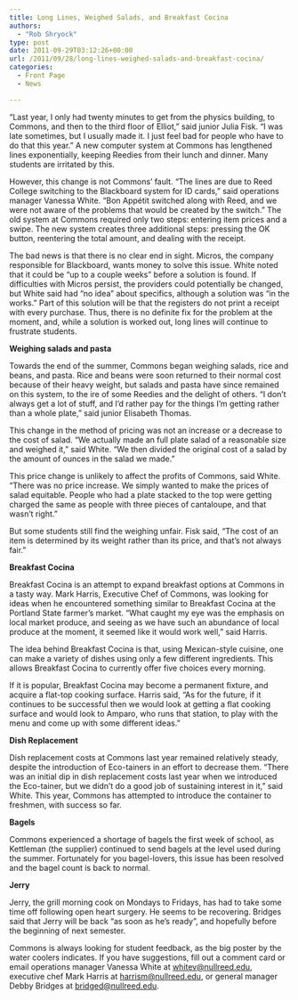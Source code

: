 ```yaml
---
title: Long Lines, Weighed Salads, and Breakfast Cocina
authors: 
  - "Rob Shryock"
type: post
date: 2011-09-29T03:12:26+00:00
url: /2011/09/28/long-lines-weighed-salads-and-breakfast-cocina/
categories:
  - Front Page
  - News

---
```

“Last year, I only had twenty minutes to get from the physics building, to Commons, and then to the third floor of Elliot,” said junior Julia Fisk. “I was late sometimes, but I usually made it. I just feel bad for people who have to do that this year.” A new computer system at Commons has lengthened lines exponentially, keeping Reedies from their lunch and dinner. Many students are irritated by this.

However, this change is not Commons&#8217; fault. “The lines are due to Reed College switching to the Blackboard system for ID cards,” said operations manager Vanessa White. “Bon Appétit switched along with Reed, and we were not aware of the problems that would be created by the switch.” The old system at Commons required only two steps: entering item prices and a swipe. The new system creates three additional steps: pressing the OK button, reentering the total amount, and dealing with the receipt.

The bad news is that there is no clear end in sight. Micros, the company responsible for Blackboard, wants money to solve this issue. White noted that it could be “up to a couple weeks” before a solution is found. If difficulties with Micros persist, the providers could potentially be changed, but White said had “no idea” about specifics, although a solution was “in the works.” Part of this solution will be that the registers do not print a receipt with every purchase. Thus, there is no definite fix for the problem at the moment, and, while a solution is worked out, long lines will continue to frustrate students.

**Weighing salads and pasta**

Towards the end of the summer, Commons began weighing salads, rice and beans, and pasta. Rice and beans were soon returned to their normal cost because of their heavy weight, but salads and pasta have since remained on this system, to the ire of some Reedies and the delight of others. “I don&#8217;t always get a lot of stuff, and I&#8217;d rather pay for the things I&#8217;m getting rather than a whole plate,” said junior Elisabeth Thomas.

This change in the method of pricing was not an increase or a decrease to the cost of salad. “We actually made an full plate salad of a reasonable size and weighed it,” said White. “We then divided the original cost of a salad by the amount of ounces in the salad we made.”

This price change is unlikely to affect the profits of Commons, said White. “There was no price increase. We simply wanted to make the prices of salad equitable. People who had a plate stacked to the top were getting charged the same as people with three pieces of cantaloupe, and that wasn&#8217;t right.”

But some students still find the weighing unfair. Fisk said, “The cost of an item is determined by its weight rather than its price, and that&#8217;s not always fair.”

**Breakfast Cocina**

Breakfast Cocina is an attempt to expand breakfast options at Commons in a tasty way. Mark Harris, Executive Chef of Commons, was looking for ideas when he encountered something similar to Breakfast Cocina at the Portland State farmer&#8217;s market. “What caught my eye was the emphasis on local market produce, and seeing as we have such an abundance of local produce at the moment, it seemed like it would work well,” said Harris.

The idea behind Breakfast Cocina is that, using Mexican-style cuisine, one can make a variety of dishes using only a few different ingredients. This allows Breakfast Cocina to currently offer five choices every morning.

If it is popular, Breakfast Cocina may become a permanent fixture, and acquire a flat-top cooking surface. Harris said, “As for the future, if it continues to be successful then we would look at getting a flat cooking surface and would look to Amparo, who runs that station, to play with the menu and come up with some different ideas.”

**Dish Replacement**

Dish replacement costs at Commons last year remained relatively steady, despite the introduction of Eco-tainers in an effort to decrease them. “There was an initial dip in dish replacement costs last year when we introduced the Eco-tainer, but we didn&#8217;t do a good job of sustaining interest in it,” said White. This year, Commons has attempted to introduce the container to freshmen, with success so far.

**Bagels**

Commons experienced a shortage of bagels the first week of school, as Kettleman (the supplier) continued to send bagels at the level used during the summer. Fortunately for you bagel-lovers, this issue has been resolved and the bagel count is back to normal.

**Jerry**

Jerry, the grill morning cook on Mondays to Fridays, has had to take some time off following open heart surgery. He seems to be recovering. Bridges said that Jerry will be back “as soon as he&#8217;s ready”, and hopefully before the beginning of next semester.

Commons is always looking for student feedback, as the big poster by the water coolers indicates. If you have suggestions, fill out a comment card or email operations manager Vanessa White at [&#x77;&#x68;&#x69;&#x74;&#x65;&#x76;&#x40;<span class="oe_displaynone">null</span>&#x72;&#x65;&#x65;&#x64;&#x2e;&#x65;&#x64;&#x75;][1], executive chef Mark Harris at [&#x68;&#x61;&#x72;&#x72;&#x69;&#x73;&#x6d;&#x40;<span class="oe_displaynone">null</span>&#x72;&#x65;&#x65;&#x64;&#x2e;&#x65;&#x64;&#x75;][2], or general manager Debby Bridges at [&#x62;&#x72;&#x69;&#x64;&#x67;&#x65;&#x64;&#x40;<span class="oe_displaynone">null</span>&#x72;&#x65;&#x65;&#x64;&#x2e;&#x65;&#x64;&#x75;][3].

 [1]: mailto:&#x77;&#x68;&#x69;&#x74;&#x65;&#x76;&#x40;&#x72;&#x65;&#x65;&#x64;&#x2e;&#x65;&#x64;&#x75;
 [2]: mailto:&#x68;&#x61;&#x72;&#x72;&#x69;&#x73;&#x6d;&#x40;&#x72;&#x65;&#x65;&#x64;&#x2e;&#x65;&#x64;&#x75;
 [3]: mailto:&#x62;&#x72;&#x69;&#x64;&#x67;&#x65;&#x64;&#x40;&#x72;&#x65;&#x65;&#x64;&#x2e;&#x65;&#x64;&#x75;